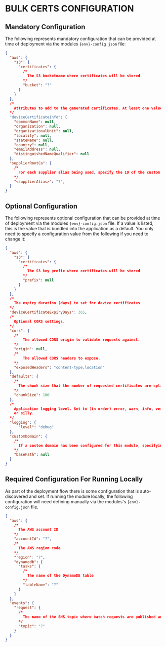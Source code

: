 # BULK CERTS CONFIGURATION

## Mandatory Configuration

The following represents mandatory configuration that can be provided at time of deployment via the modules `{env}-config.json` file:

```json
{
  "aws": {
    "s3": {
      "certificates": {
        /*
          The S3 bucketname where certificates will be stored
        */
        "bucket": "?"
      }
    }
  },
  /*
    Attributes to add to the generated certificates. At least one value must be provided:
  */
  "deviceCertificateInfo": {
    "commonName": null,
    "organization": null,
    "organizationalUnit": null,
    "locality": null,
    "stateName": null,
    "country": null,
    "emailAddress": null,
    "distinguishedNameQualifier": null
  },
  "supplierRootCa": {
    /*
      For each supplier alias being used, specify the ID of the custom CA certificate being used. If instead the AWS roto CA is being used instead of a custom CA, then use `AwsIotDefault` as the value
    */
    "<supplierAlias>": "?",
  }
}
```

## Optional Configuration

The following represents optional configuration that can be provided at time of deployment via the modules `{env}-config.json` file. If a value is listed, this is the value that is bundled into the application as a default. You only need to specify a configuration value from the following if you need to change it:

```json
{
  "aws": {
    "s3": {
      "certificates": {
        /*
          The S3 key prefix where certificates will be stored
        */
        "prefix": null
      }
    }
  },
  /*
    The expiry duration (days) to set for device certificates
  */
  "deviceCertificateExpiryDays": 365,
  /*
    Optional CORS settings.
  */
  "cors": {
    /*
        The allowed CORS origin to validate requests against.
    */
    "origin": null,
    /*
        The allowed CORS headers to expose.
    */
    "exposedHeaders": "content-type,location"
  },
  "defaults": {
    /*
      The chunk size that the number of requested certificates are split into
    */
    "chunkSize": 100
  },
  /*
    Application logging level. Set to (in order) error, warn, info, verbose, debug 
    or silly.
  */
  "logging": {
      "level": "debug"
  },
  "customDomain": {
    /*
      If a custom domain has been configured for this module, specifying its base path here will remove the base path from the request to allow the module to map the incoming request to the correct lambda handler.
    */
    "basePath": null
  }
}
```

## Required Configuration For Running Locally

As part of the deployment flow there is some configuration that is auto-discovered and set. If running the module locally, the following configuration will need defining manually via the modules's `{env}-config.json` file.

```json
{
  "aws": {
    /*
      The AWS account ID
    */
    "accountId": "?",
    /*
      The AWS region code 
    */      
    "region": "?",
    "dynamodb": {
      "tasks": {
        /*
          The name of the DynamoDB table
        */
        "tableName": "?"
      }
    }
  },
  "events": {
    "request": {
      /*
        The name of the SNS topic where batch requests are published and subscribed
      */
      "topic": "?"
    }
  }
}
```
